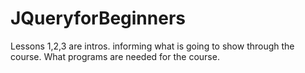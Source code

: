 # JQueryforBeginners

Lessons 1,2,3 are intros.
informing what is going to
show through the course.
What programs are needed for the course.
